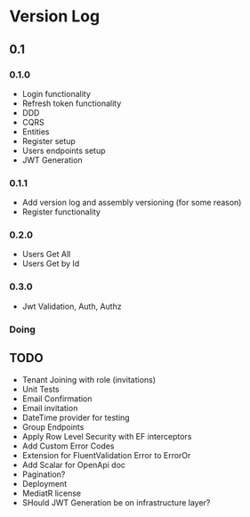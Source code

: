 # Version Log

## 0.1

### 0.1.0
- Login functionality
- Refresh token functionality
- DDD
- CQRS
- Entities
- Register setup
- Users endpoints setup
- JWT Generation

### 0.1.1

- Add version log and assembly versioning (for some reason)
- Register functionality

### 0.2.0

- Users Get All
- Users Get by Id

### 0.3.0

- Jwt Validation, Auth, Authz

### Doing


## TODO
- Tenant Joining with role (invitations)
- Unit Tests
- Email Confirmation
- Email invitation
- DateTime provider for testing
- Group Endpoints
- Apply Row Level Security with EF interceptors
- Add Custom Error Codes
- Extension for FluentValidation Error to ErrorOr
- Add Scalar for OpenApi doc
- Pagination?
- Deployment
- MediatR license
- SHould JWT Generation be on infrastructure layer?